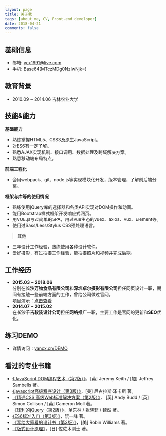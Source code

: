 ```yaml
---
layout: page
title: 关于我
tags: [about me, CV, Front-end developer]
date: 2018-04-21
comments: false
---
```


## 基础信息
* 邮箱: ycx1991@live.com
* 手机: Base64(MTczMDg0NzIwNjk=)

## 教育背景
* 2010.09 ~ 2014.06 吉林农业大学

## 技能&能力
**基础能力**
* 熟练掌握HTML5、CSS3及原生JavaScript。
* 对ES6有一定了解。
* 熟悉AJAX实现机制、接口调用、数据处理及跨域解决方案。
* 熟悉移动端布局特点。

**前端工程化**
* 会用webpack、git、node.js等实现模块化开发，版本管理，了解前后端分离。

**框架与库等的使用情况**
* 熟练使用jQuery库的选择器和各类API实现对DOM操作和动画。
* 能用Bootstrap样式框架开发响应式网页。
* 用VUE.js写过简单的SPA，用过vue生态的vuex、axios、vux、Element等。
* 使用过Sass/Less/Stylus CSS预处理语言。

>**其他**
* 三年设计工作经验，熟练使用各种设计软件。
* 爱好摄影，有过拍摄工作经验，能拍摄照片和视频并完成后期。

## 工作经历
* **2015.03 ~ 2018.06**  
	分别在**长沙万物食品有限公司**和**深圳卓尔摄影有限公司**担任网页设计一职，期间有接触一些前端方面的工作，曾给公司做过官网。  
	项目演示：[点击查看](http://www.yancx.cn/saturnbird/)
* **2014.07 ~ 2015.02**  
	在**长沙千吉软装设计公司**担任**网络推广**一职，主要工作是官网的更新和**SEO**优化。


## 练习DEMO
* 详情访问：[yancx.cn/DEMO](http://www.yancx.cn/DEMO/)

## 看过的专业书籍
* [《JavaScript DOM编程艺术（第2版）》](https://book.douban.com/subject/6038371/)，[英] Jeremy Keith / [加] Jeffrey Sambells 著。
* [《javascript高级程序设计（第3版）》](https://book.douban.com/subject/10546125/)，[美] 尼古拉斯·泽卡斯 著。
* [《精通CSS 高级Web标准解决方案（第2版）》](https://book.douban.com/subject/4736167/)， [英] Andy Budd / [英] Simon Collison / [英] Cameron Moll 著。
* [《锋利的jQuery（第2版）》](https://book.douban.com/subject/10792216/)，单东林 / 张晓菲 / 魏然 著。
* [《ES6标准入门（第3版）》](https://book.douban.com/subject/27127030/)，阮一峰 著。
* [《写给大家看的设计书（第3版）》](https://book.douban.com/subject/3323633/)，[美] Robin Williams 著。
* [《版式设计原理》](https://book.douban.com/subject/2238320/)，[日] 佐佐木刚士 著。
